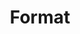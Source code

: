 ---
title: 'Format'
field: 'dcterms.format'
slug: 'dcterms-format'
description: 'File format or physical medium of the resource'
comment: 'Select from control list'
required: False
vocabulary: 'vocabulary.txt'
module: 'Form'
cluster: 'Global'
policy: 'Controlled value. Single value only.'
layout: 'home'
---
